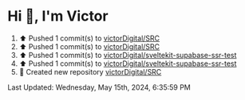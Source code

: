 <h1>Hi 👋, I'm Victor </h1>

<!--RECENT_ACTIVITY:start-->
1. ⬆️ Pushed 1 commit(s) to [victorDigital/SRC](https://github.com/victorDigital/SRC)<br>
2. ⬆️ Pushed 1 commit(s) to [victorDigital/SRC](https://github.com/victorDigital/SRC)<br>
3. ⬆️ Pushed 1 commit(s) to [victorDigital/sveltekit-supabase-ssr-test](https://github.com/victorDigital/sveltekit-supabase-ssr-test)<br>
4. ⬆️ Pushed 1 commit(s) to [victorDigital/sveltekit-supabase-ssr-test](https://github.com/victorDigital/sveltekit-supabase-ssr-test)<br>
5. 📔 Created new repository [victorDigital/SRC](https://github.com/victorDigital/SRC)<br>
<!--RECENT_ACTIVITY:end-->

<!--RECENT_ACTIVITY:last_update-->
Last Updated: Wednesday, May 15th, 2024, 6:35:59 PM
<!--RECENT_ACTIVITY:last_update_end-->
